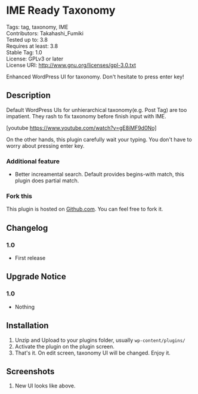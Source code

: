 # IME Ready Taxonomy

Tags: tag, taxonomy, IME  
Contributors: Takahashi_Fumiki  
Tested up to: 3.8  
Requires at least: 3.8  
Stable Tag: 1.0  
License: GPLv3 or later  
License URI: http://www.gnu.org/licenses/gpl-3.0.txt  

Enhanced WordPress UI for taxonomy. Don't hesitate to press enter key!

## Description

Default WordPress UIs for unhierarchical taxonomy(e.g. Post Tag) are too impatient. They rash to fix taxonomy before finish input with IME.

[youtube https://www.youtube.com/watch?v=gE8iMF9d0No]

On the other hands, this plugin carefully wait your typing. You don't have to worry about pressing enter key.

### Additional feature

* Better increamental search. Default provides begins-with match, this plugin does partial match.

### Fork this

This plugin is hosted on [Github.com](https://github.com/hametuha/ime-ready-taxonomy). You can feel free to fork it.


## Changelog

### 1.0

* First release

## Upgrade Notice

### 1.0

* Nothing

## Installation

1. Unzip and Upload to your plugins folder, usually `wp-content/plugins/`
2. Activate the plugin on the plugin screen.
3. That's it. On edit screen, taxonomy UI will be changed. Enjoy it.

## Screenshots

1. New UI looks like above.

